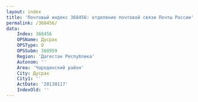 ```yaml
---
layout: index
title: 'Почтовый индекс 368456: отделение почтовой связи Почты России'
permalink: /368456/
data:
    Index: 368456
    OPSName: Дусрах
    OPSType: О
    OPSSubm: 368959
    Region: 'Дагестан Республика'
    Autonom: ''
    Area: 'Чародинский район'
    City: Дусрах
    City1: ''
    ActDate: '20130117'
    IndexOld: ''
---
```


